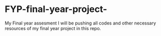 # FYP-final-year-project-
My Final year assesment
I will be pushing all codes and other necessary resources of my final year project in this repo.
